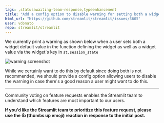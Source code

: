 ```yaml
---
tags: ,statusawaiting-team-response,typeenhancement
title: "Add a config option to disable warning for setting both a widget default and its key in session_state"
html_url: "https://github.com/streamlit/streamlit/issues/3605"
user: vdonato
repo: streamlit/streamlit
---
```


We currently print a warning as shown below when a user sets both a widget default value in the function defining the widget as well as a widget value via the widget's key in `st.session_state`

![warning screenshot](https://raw.githubusercontent.com/streamlit/docs/main/public/images/state_value_api_exception.png)

While we certainly want to do this by default since doing both is not recommended, we should provide a config option allowing users to disable the warning in case there's a good reason a user might want to do this.

---

Community voting on feature requests enables the Streamlit team to understand which features are most important to our users.

**If you'd like the Streamlit team to prioritize this feature request, please use the 👍 (thumbs up emoji) reaction in response to the initial post.**